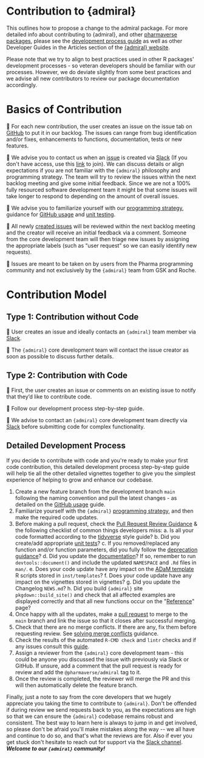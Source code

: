 # Contribution to {admiral} 

This outlines how to propose a change to the admiral package. For more detailed info about contributing to {admiral}, and other [pharmaverse packages](https://pharmaverse.org/), please see the [development process guide](https://pharmaverse.github.io/admiraldev/articles/development_process.html) as well as other Developer Guides in the Articles section of the [{admiral} website](https://pharmaverse.github.io/admiral/cran-release/index.html).

Please note that we try to align to best practices used in other R packages' development processes - so veteran developers should be familiar with our processes. However, we do deviate slightly from some best practices and we advise all new contributors to review our package documentation accordingly.


# Basics of Contribution
 🦋 For each new contribution, the user creates an issue on the issue tab on [GitHub](https://github.com/pharmaverse/admiral/issues) to put it in our backlog. The issues can range from bug identification and/or fixes, enhancements to functions, documentation, tests or new features.   

 🦋 We advise you to contact us when an [issue](https://github.com/pharmaverse/admiral/issues) is created via [Slack](https://app.slack.com/client/T028PB489D3/C02M8KN8269) (If you don't have access, use this [link](https://join.slack.com/t/pharmaverse/shared_invite/zt-yv5atkr4-Np2ytJ6W_QKz_4Olo7Jo9A) to join).  We can discuss details or align expectations if you are not familiar with the `{admiral}` philosophy and programming strategy. The team will try to review the issues within the next backlog meeting and give some initial feedback. Since we are not a 100% fully resourced software development team it might be that some issues will take longer to respond to depending on the amount of overall issues. 

 🦋 We advise you to familiarize yourself with our [programming strategy](https://pharmaverse.github.io/admiraldev/articles/programming_strategy.html), guidance for [GitHub usage](https://pharmaverse.github.io/admiraldev/articles/git_usage.html) and [unit testing](https://pharmaverse.github.io/admiraldev/articles/unit_test_guidance.html).

 🦋 All newly [created issues](https://github.com/pharmaverse/admiral/issues) will be reviewed within the next backlog meeting and the creator will receive an initial feedback via a comment. Someone from the core development team will then triage new issues by assigning the appropriate labels (such as “user request” so we can easily identify new requests).
 
 🦋 Issues are meant to be taken on by users from the Pharma programming community and not exclusively by the `{admiral}` team from GSK and Roche.

# Contribution Model

## Type 1: Contribution without Code 

  🦋  User creates an issue and ideally contacts an `{admiral}` team member via [Slack](https://app.slack.com/client/T028PB489D3/C02M8KN8269).
  
  🦋  The `{admiral}` core development team will contact the issue creator as soon as possible to discuss further details.
 

## Type 2: Contribution with Code

  🦋  First, the user creates an issue or comments on an existing issue to notify that they’d like to contribute code.
  
  🦋  Follow our development process step-by-step guide.
  
  🦋  We advise to contact an `{admiral}` core development team directly via [Slack](https://app.slack.com/client/T028PB489D3/C02M8KN8269) before submitting code for complex functionality.

## Detailed Development Process

If you decide to contribute with code and you're ready to make your first code contribution, this detailed development process step-by-step guide will help tie all the other detailed vignettes together to give you the simplest experience of helping to grow and enhance our codebase.

1.  Create a new feature branch from the development branch `main`
    following the naming convention and pull the latest changes - as
    detailed on the [GitHub
    usage](git_usage.html#working-with-feature-branches-1) guide.
2.  Familiarize yourself with the `{admiral}` [programming
    strategy](programming_strategy.html), and then make the required
    code updates.
3.  Before making a pull request, check the [Pull Request Review
    Guidance](pr_review_guidance.html) & the following checklist of
    common things developers miss:
    a.  Is all your code formatted according to the
        [tidyverse](https://style.tidyverse.org/) style guide?
    b.  Did you create/add appropriate [unit
        tests](unit_test_guidance.html#writing-unit-tests-in-admiral)?
    c.  If you removed/replaced any function and/or function parameters,
        did you fully follow the [deprecation
        guidance](programming_strategy.html#deprecation)?
    d.  Did you update the
        [documentation](programming_strategy.html#function-header-documentation)?
        If so, remember to run `devtools::document()` and include the
        updated `NAMESPACE` and `.Rd` files in `man/`.
    e.  Does your code update have any impact on the [ADaM
        template](https://pharmaverse.github.io/admiral/cran-release/articles/admiral.html#starting-a-script)
        R scripts stored in `inst/templates`?
    f.  Does your code update have any impact on the vignettes stored in
        vignettes?
    g.  Did you update the Changelog `NEWS.md`?
    h.  Did you build `{admiral}` site `pkgdown::build_site()` and check
        that all affected examples are displayed correctly and that all
        new functions occur on the
        "[Reference](../reference/index.html)" page?
4.  Once happy with all the updates, make a [pull
    request](git_usage.html#pull-request) to merge to the `main` branch
    and link the issue so that it closes after successful merging.
5.  Check that there are no merge conflicts. If there are any, fix them
    before requesting review. See [solving merge
    conflicts](git_usage.html#solving-merge-conflicts-in-the-terminal-on-rstudio)
    guidance.
6.  Check the results of the automated `R-CMD check` and `lintr` checks
    and if any issues consult this
    [guide](pr_review_guidance.html#common-r-cmd-check-issues).
7.  Assign a reviewer from the `{admiral}` core development team - this
    could be anyone you discussed the issue with previously via Slack or
    GitHub. If unsure, add a comment that the pull request is ready for
    review and add the `@pharmaverse/admiral` tag to it.
8.  Once the review is completed, the reviewer will merge the PR and
    this will then automatically delete the feature branch.

Finally, just a note to say from the core developers that we hugely
appreciate you taking the time to contribute to `{admiral}`. Don't be
offended if during review we send requests back to you, as the
expectations are high so that we can ensure the `{admiral}` codebase
remains robust and consistent. The best way to learn here is always to
jump in and get involved, so please don't be afraid you'll make mistakes
along the way -- we all have and continue to do so, and that's what the
reviews are for. Also if ever you get stuck don't hesitate to reach out
for support via the [Slack
channel](https://app.slack.com/client/T028PB489D3/C02M8KN8269).
 ***Welcome to our `{admiral}` community!***

